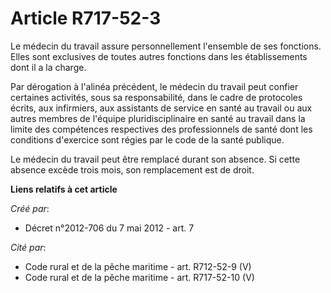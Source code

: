 # Article R717-52-3

Le médecin du travail assure personnellement l'ensemble de ses fonctions. Elles sont exclusives de toutes autres fonctions
dans les établissements dont il a la charge.

Par dérogation à l'alinéa précédent, le médecin du travail peut confier certaines activités, sous sa responsabilité, dans le
cadre de protocoles écrits, aux infirmiers, aux assistants de service en santé au travail ou aux autres membres de l'équipe
pluridisciplinaire en santé au travail dans la limite des compétences respectives des professionnels de santé dont les
conditions d'exercice sont régies par le code de la santé publique.

Le médecin du travail peut être remplacé durant son absence. Si cette absence excède trois mois, son remplacement est de
droit.

**Liens relatifs à cet article**

_Créé par_:

  - Décret n°2012-706 du 7 mai 2012 - art. 7

_Cité par_:

  - Code rural et de la pêche maritime - art. R712-52-9 (V)
  - Code rural et de la pêche maritime - art. R717-52-10 (V)
